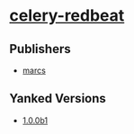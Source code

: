 # [celery-redbeat](https://pypi.org/project/celery-redbeat)



## Publishers
- [marcs](https://pypi.org/user/marcs)


## Yanked Versions
- [1.0.0b1](https://pypi.org/project/celery-redbeat/1.0.0b1)
 